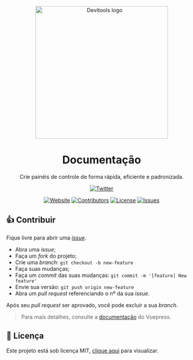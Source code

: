 <p align="center">
  <a href="https://docs.devi.tools/" rel="noopener" target="_blank"><img width="350" src="https://devi.tools/images/logo-horizontal.png" alt="Devitools logo"></a></p>
</p>

<h1 align="center">Documentação</h1>

<div align="center">
Crie painéis de controle de forma rápida, eficiente e padronizada.

[![Twitter](https://img.shields.io/twitter/follow/devitools?label=Siga%20%40devitools)](https://twitter.com/devitools)

[![Website](https://img.shields.io/website?down_message=offline&up_message=online&url=https%3A%2F%2Fdocs.devi.tools%2F&color=34CB79)](https://docs.devi.tools/)
[![Contributors](https://img.shields.io/github/contributors/devitools/docs?color=34CB79)](https://github.com/devitools/docs/graphs/contributors)
[![License](https://img.shields.io/github/license/devitools/docs?color=34CB79)](https://github.com/devitools/docs/blob/master/LICENSE)
[![Issues](https://img.shields.io/github/issues/devitools/docs?color=34CB79)](https://github.com/devitools/docs/issues)

</div>

## 👍 Contribuir

Fique livre para abrir uma [_issue_](https://github.com/devitools/docs/issues).

- Abra uma _issue_;
- Faça um _fork_ do projeto;
- Crie uma _branch_: `git checkout -b new-feature`
- Faça suas mudanças;
- Faça um _commit_ das suas mudanças: `git commit -m '[feature] New feature'`
- Envie sua versão: `git push origin new-feature`
- Abra um _pull request_ referenciando o nº da sua _issue_.

Após seu _pull request_ ser aprovado, você pode excluir a sua _branch_.

> Para mais detalhes, consulte a [documentação](https://v1.vuepress.vuejs.org/) do Vuepress.

## :memo: Licença

Este projeto está sob licença MIT, [clique aqui](/LICENSE) para visualizar.
